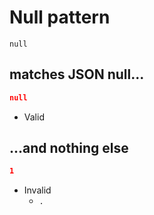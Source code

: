 # Null pattern
```jsbp
null
```

## matches JSON null...
```json
null
```
+ Valid

## ...and nothing else
```json
1
```
+ Invalid
    - `.`
